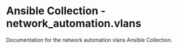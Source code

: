 # Ansible Collection - network_automation.vlans

Documentation for the network automation vlans Ansible Collection.
